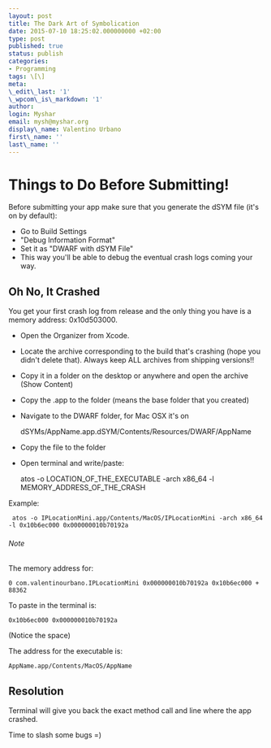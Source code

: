 ```yaml
---
layout: post
title: The Dark Art of Symbolication
date: 2015-07-10 18:25:02.000000000 +02:00
type: post
published: true
status: publish
categories:
- Programming
tags: \[\]
meta:
\_edit\_last: '1'
\_wpcom\_is\_markdown: '1'
author:
login: Myshar
email: mysh@myshar.org
display\_name: Valentino Urbano
first\_name: ''
last\_name: ''
---
```


# Things to Do Before Submitting!

Before submitting your app make sure that you generate the dSYM file (it's on by default):

- Go to Build Settings  
- "Debug Information Format"  
- Set it as "DWARF with dSYM File"  
- This way you'll be able to debug the eventual crash logs coming your way.

## Oh No, It Crashed

You get your first crash log from release and the only thing you have is a memory address: 0x10d503000\.

* Open the Organizer from Xcode.
* Locate the archive corresponding to the build that's crashing (hope you didn't delete that). Always keep ALL archives from shipping versions!!
* Copy it in a folder on the desktop or anywhere and open the archive (Show Content)
* Copy the .app to the folder (means the base folder that you created)
* Navigate to the DWARF folder, for Mac OSX it's on

    dSYMs/AppName.app.dSYM/Contents/Resources/DWARF/AppName

* Copy the file to the folder
* Open terminal and write/paste:

    atos -o LOCATION_OF_THE_EXECUTABLE -arch x86_64 -l MEMORY_ADDRESS_OF_THE_CRASH

Example:

     atos -o IPLocationMini.app/Contents/MacOS/IPLocationMini -arch x86_64 -l 0x10b6ec000 0x000000010b70192a

###### Note

The memory address for:

    0 com.valentinourbano.IPLocationMini 0x000000010b70192a 0x10b6ec000 + 88362

To paste in the terminal is:

    0x10b6ec000 0x000000010b70192a

(Notice the space)

The address for the executable is:

    AppName.app/Contents/MacOS/AppName

## Resolution

Terminal will give you back the exact method call and line where the app crashed. 

Time to slash some bugs =)